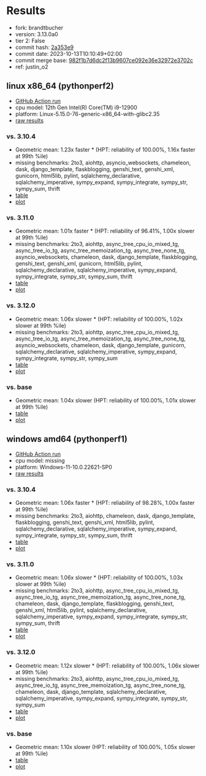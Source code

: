 # Results

- fork: brandtbucher
- version: 3.13.0a0
- tier 2: False
- commit hash: [2a353e9](https://github.com/brandtbucher/cpython/commit/2a353e9)
- commit date: 2023-10-13T10:10:49+02:00
- commit merge base: [982f1b7d6dc2f13b9607ce092e36e32972e3702c](https://github.com/brandtbucher/cpython/commit/982f1b7d6dc2f13b9607ce092e36e32972e3702c)
- ref: justin_o2

## linux x86_64 (pythonperf2)

- [GitHub Action run](https://github.com/faster-cpython/benchmarking/actions/runs/6506484237)
- cpu model: 12th Gen Intel(R) Core(TM) i9-12900
- platform: Linux-5.15.0-76-generic-x86_64-with-glibc2.35
- [raw results](bm-20231013-pythonperf2-x86_64-brandtbucher-justin_o2-3.13.0a0-2a353e9.json)

### vs. 3.10.4

- Geometric mean: 1.23x faster \* (HPT: reliability of 100.00%, 1.16x faster at 99th %ile)
- missing benchmarks: 2to3, aiohttp, asyncio_websockets, chameleon, dask, django_template, flaskblogging, genshi_text, genshi_xml, gunicorn, html5lib, pylint, sqlalchemy_declarative, sqlalchemy_imperative, sympy_expand, sympy_integrate, sympy_str, sympy_sum, thrift
- [table](bm-20231013-pythonperf2-x86_64-brandtbucher-justin_o2-3.13.0a0-2a353e9-vs-3.10.4.md)
- [plot](bm-20231013-pythonperf2-x86_64-brandtbucher-justin_o2-3.13.0a0-2a353e9-vs-3.10.4.png)

### vs. 3.11.0

- Geometric mean: 1.01x faster \* (HPT: reliability of 96.41%, 1.00x slower at 99th %ile)
- missing benchmarks: 2to3, aiohttp, async_tree_cpu_io_mixed_tg, async_tree_io_tg, async_tree_memoization_tg, async_tree_none_tg, asyncio_websockets, chameleon, dask, django_template, flaskblogging, genshi_text, genshi_xml, gunicorn, html5lib, pylint, sqlalchemy_declarative, sqlalchemy_imperative, sympy_expand, sympy_integrate, sympy_str, sympy_sum, thrift
- [table](bm-20231013-pythonperf2-x86_64-brandtbucher-justin_o2-3.13.0a0-2a353e9-vs-3.11.0.md)
- [plot](bm-20231013-pythonperf2-x86_64-brandtbucher-justin_o2-3.13.0a0-2a353e9-vs-3.11.0.png)

### vs. 3.12.0

- Geometric mean: 1.06x slower \* (HPT: reliability of 100.00%, 1.02x slower at 99th %ile)
- missing benchmarks: 2to3, aiohttp, async_tree_cpu_io_mixed_tg, async_tree_io_tg, async_tree_memoization_tg, async_tree_none_tg, asyncio_websockets, chameleon, dask, django_template, gunicorn, sqlalchemy_declarative, sqlalchemy_imperative, sympy_expand, sympy_integrate, sympy_str, sympy_sum
- [table](bm-20231013-pythonperf2-x86_64-brandtbucher-justin_o2-3.13.0a0-2a353e9-vs-3.12.0.md)
- [plot](bm-20231013-pythonperf2-x86_64-brandtbucher-justin_o2-3.13.0a0-2a353e9-vs-3.12.0.png)

### vs. base

- Geometric mean: 1.04x slower (HPT: reliability of 100.00%, 1.01x slower at 99th %ile)
- [table](bm-20231013-pythonperf2-x86_64-brandtbucher-justin_o2-3.13.0a0-2a353e9-vs-base.md)
- [plot](bm-20231013-pythonperf2-x86_64-brandtbucher-justin_o2-3.13.0a0-2a353e9-vs-base.png)

## windows amd64 (pythonperf1)

- [GitHub Action run](https://github.com/faster-cpython/benchmarking/actions/runs/6506484237)
- cpu model: missing
- platform: Windows-11-10.0.22621-SP0
- [raw results](bm-20231013-pythonperf1-amd64-brandtbucher-justin_o2-3.13.0a0-2a353e9.json)

### vs. 3.10.4

- Geometric mean: 1.06x faster \* (HPT: reliability of 98.28%, 1.00x faster at 99th %ile)
- missing benchmarks: 2to3, aiohttp, chameleon, dask, django_template, flaskblogging, genshi_text, genshi_xml, html5lib, pylint, sqlalchemy_declarative, sqlalchemy_imperative, sympy_expand, sympy_integrate, sympy_str, sympy_sum, thrift
- [table](bm-20231013-pythonperf1-amd64-brandtbucher-justin_o2-3.13.0a0-2a353e9-vs-3.10.4.md)
- [plot](bm-20231013-pythonperf1-amd64-brandtbucher-justin_o2-3.13.0a0-2a353e9-vs-3.10.4.png)

### vs. 3.11.0

- Geometric mean: 1.06x slower \* (HPT: reliability of 100.00%, 1.03x slower at 99th %ile)
- missing benchmarks: 2to3, aiohttp, async_tree_cpu_io_mixed_tg, async_tree_io_tg, async_tree_memoization_tg, async_tree_none_tg, chameleon, dask, django_template, flaskblogging, genshi_text, genshi_xml, html5lib, pylint, sqlalchemy_declarative, sqlalchemy_imperative, sympy_expand, sympy_integrate, sympy_str, sympy_sum, thrift
- [table](bm-20231013-pythonperf1-amd64-brandtbucher-justin_o2-3.13.0a0-2a353e9-vs-3.11.0.md)
- [plot](bm-20231013-pythonperf1-amd64-brandtbucher-justin_o2-3.13.0a0-2a353e9-vs-3.11.0.png)

### vs. 3.12.0

- Geometric mean: 1.12x slower \* (HPT: reliability of 100.00%, 1.06x slower at 99th %ile)
- missing benchmarks: 2to3, aiohttp, async_tree_cpu_io_mixed_tg, async_tree_io_tg, async_tree_memoization_tg, async_tree_none_tg, chameleon, dask, django_template, sqlalchemy_declarative, sqlalchemy_imperative, sympy_expand, sympy_integrate, sympy_str, sympy_sum
- [table](bm-20231013-pythonperf1-amd64-brandtbucher-justin_o2-3.13.0a0-2a353e9-vs-3.12.0.md)
- [plot](bm-20231013-pythonperf1-amd64-brandtbucher-justin_o2-3.13.0a0-2a353e9-vs-3.12.0.png)

### vs. base

- Geometric mean: 1.10x slower (HPT: reliability of 100.00%, 1.05x slower at 99th %ile)
- [table](bm-20231013-pythonperf1-amd64-brandtbucher-justin_o2-3.13.0a0-2a353e9-vs-base.md)
- [plot](bm-20231013-pythonperf1-amd64-brandtbucher-justin_o2-3.13.0a0-2a353e9-vs-base.png)

